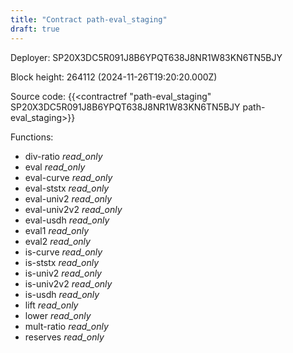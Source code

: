 ```yaml
---
title: "Contract path-eval_staging"
draft: true
---
```

Deployer: SP20X3DC5R091J8B6YPQT638J8NR1W83KN6TN5BJY


 



Block height: 264112 (2024-11-26T19:20:20.000Z)

Source code: {{<contractref "path-eval_staging" SP20X3DC5R091J8B6YPQT638J8NR1W83KN6TN5BJY path-eval_staging>}}

Functions:

* div-ratio _read_only_
* eval _read_only_
* eval-curve _read_only_
* eval-ststx _read_only_
* eval-univ2 _read_only_
* eval-univ2v2 _read_only_
* eval-usdh _read_only_
* eval1 _read_only_
* eval2 _read_only_
* is-curve _read_only_
* is-ststx _read_only_
* is-univ2 _read_only_
* is-univ2v2 _read_only_
* is-usdh _read_only_
* lift _read_only_
* lower _read_only_
* mult-ratio _read_only_
* reserves _read_only_
